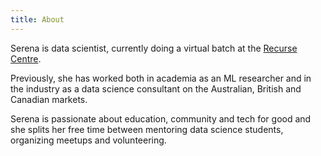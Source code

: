 ```yaml
---
title: About
---
```


Serena is data scientist, currently doing a virtual batch at the [Recurse Centre](https://www.recurse.com/).

Previously, she has worked both in academia as an ML researcher and in the industry as a data science consultant on the Australian, British and Canadian markets.

Serena is passionate about education, community and tech for good and she splits her free time between mentoring data science students, organizing meetups and volunteering.
